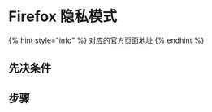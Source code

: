 # Firefox 隐私模式

{% hint style="info" %}
对应的[官方页面地址](https://contributing.bitwarden.com/clients/browser/ff-private/)
{% endhint %}

## 先决条件 <a href="#prerequisites" id="prerequisites"></a>

## 步骤 <a href="#steps" id="steps"></a>
